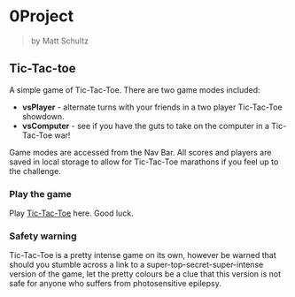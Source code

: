 # 0Project
> by Matt Schultz

## Tic-Tac-toe

A simple game of Tic-Tac-Toe. There are two game modes included:

* **vsPlayer** - alternate turns with your friends in a two player Tic-Tac-Toe showdown.
* **vsComputer** - see if you have the guts to take on the computer in a Tic-Tac-Toe war!

Game modes are accessed from the Nav Bar. All scores and players are saved in local storage to allow for Tic-Tac-Toe marathons if you feel up to the challenge.

### Play the game ###

Play [Tic-Tac-Toe](https://schultzy9.github.io/tic-tac-toe/) here. Good luck.

### Safety warning

Tic-Tac-Toe is a pretty intense game on its own, however be warned that should you stumble across a link to a super-top-secret-super-intense version of the game, let the pretty colours be a clue that this version is not safe for anyone who suffers from photosensitive epilepsy. 
